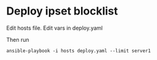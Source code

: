 # Deploy ipset blocklist

Edit hosts file.
Edit vars in deploy.yaml

Then run  

    ansible-playbook -i hosts deploy.yaml --limit server1
